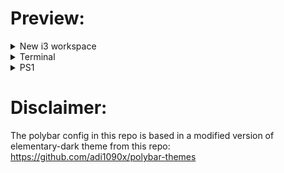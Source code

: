 # Preview:

<details>
<summary>New i3 workspace</summary>
  
![image](https://github.com/GroovyWizard/dotfiles-i3wm-workspace/assets/78284549/9ef733de-bb32-4c26-9082-787f914bad38)

</details>

<details>
<summary>Terminal</summary>
  
![image](https://github.com/GroovyWizard/dotfiles-i3wm-workspace/assets/78284549/155bfabb-a41e-45d8-bdb3-1ef692ebf063)
</details>

<details>
<summary>PS1</summary>
  
(the git branch changes dinamically)

![image](https://github.com/GroovyWizard/dotfiles-i3wm-workspace/assets/78284549/c0f30926-fafb-4515-b14f-00f20bfbb2ff)
</details>

# Disclaimer:
The polybar config in this repo is based in a modified version of elementary-dark theme from this repo: https://github.com/adi1090x/polybar-themes
